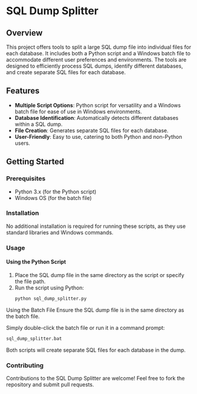 # SQL Dump Splitter

## Overview
This project offers tools to split a large SQL dump file into individual files for each database. It includes both a Python script and a Windows batch file to accommodate different user preferences and environments. The tools are designed to efficiently process SQL dumps, identify different databases, and create separate SQL files for each database.

## Features
- **Multiple Script Options**: Python script for versatility and a Windows batch file for ease of use in Windows environments.
- **Database Identification**: Automatically detects different databases within a SQL dump.
- **File Creation**: Generates separate SQL files for each database.
- **User-Friendly**: Easy to use, catering to both Python and non-Python users.

## Getting Started

### Prerequisites
- Python 3.x (for the Python script)
- Windows OS (for the batch file)

### Installation
No additional installation is required for running these scripts, as they use standard libraries and Windows commands.

### Usage

#### Using the Python Script
1. Place the SQL dump file in the same directory as the script or specify the file path.
2. Run the script using Python:
   ```bash
   python sql_dump_splitter.py
   ```
Using the Batch File
Ensure the SQL dump file is in the same directory as the batch file.

Simply double-click the batch file or run it in a command prompt:
   ```bash
   sql_dump_splitter.bat
   ```
Both scripts will create separate SQL files for each database in the dump.

### Contributing
Contributions to the SQL Dump Splitter are welcome! Feel free to fork the repository and submit pull requests.
